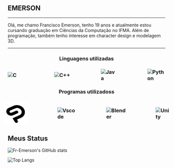 ## EMERSON

---
Olá, me chamo Francisco Emerson, tenho 19 anos e atualmente estou cursando graduação em Ciências da Computação no IFMA. Além de programação, também tenho interesse em character design e modelagem 3D.

---

<h3><center><b>Linguagens utilizadas</b></center><h3>

<div style="display: flex; justify-content: center; align-items: center; gap: 10vw;">
    <img
        src= "https://cdn.jsdelivr.net/gh/devicons/devicon/icons/c/c-original.svg"
        alt = "C"
        title= "C"
        width="75px"
    />
    <img
        src= "https://cdn.jsdelivr.net/gh/devicons/devicon/icons/cplusplus/cplusplus-original.svg"
        alt = "C++"
        title= "C++"
        width="75px"
    />
    <img
        src= "https://cdn.jsdelivr.net/gh/devicons/devicon/icons/java/java-original.svg"
        alt = "Java"
        title= "Java"
        width="75px"
    />
        <img
            src= "https://cdn.jsdelivr.net/gh/devicons/devicon/icons/python/python-original.svg"
            alt = "Python"
            title= "Python"
            width="75px"
        />
</div>

<h3><center><b>Programas utilizadoss</b></center><h3>
<div style="display: flex; justify-content: center; align-items: center; gap: 10vw;">
<img
        src = "https://raw.githubusercontent.com/Hemersom/assets/refs/heads/main/csp.svg"
        alt = "Clip Studio Paint"
        title = "Clip Studio Paint"
        width= "75px"
    />
    <img
        src = "https://cdn.jsdelivr.net/gh/devicons/devicon@latest/icons/vscode/vscode-original.svg"
        alt = "Vscode"
        title = "Vscode"
        width= "75px"
    />
    <img
        src = "https://cdn.jsdelivr.net/gh/devicons/devicon@latest/icons/blender/blender-original.svg"
        alt = "Blender"
        title = "Blender"
        width= "75px"
    />
    <img
        src = "https://cdn.jsdelivr.net/gh/devicons/devicon@latest/icons/unity/unity-original.svg"
        alt = "Unity"
        title = "Unity"
        width= "75px"
    />
</div>

## Meus Status

![Fr-Emerson's GitHub stats](https://github-readme-stats.vercel.app/api?username=Fr-Emerson&show_icons=true&theme=synthwave&locale=pt-br)

![Top Langs](https://github-readme-stats.vercel.app/api/top-langs/?username=Fr-Emerson&layout=compact&theme=synthwave&locale=pt-br)
